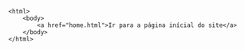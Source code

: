 <Code language='html'>
&lt;html&gt;
    &lt;body&gt;
        &lt;a href="home.html"&gt;Ir para a página inícial do site&lt;/a&gt;
    &lt;/body&gt;
&lt;/html&gt;
</Code>